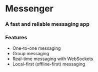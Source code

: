 # Messenger
### A fast and reliable messaging app

### Features
- One-to-one messaging
- Group messaging
- Real-time messaging with WebSockets
- Local-first (offline-first) messaging